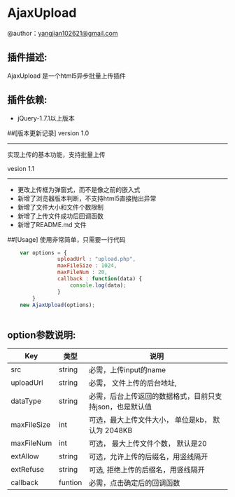 AjaxUpload
========
>
@author：yangjian102621@gmail.com<br />

插件描述:
--------
AjaxUpload 是一个html5异步批量上传插件


插件依赖:
-------
* jQuery-1.7.1以上版本

##[版本更新记录]
version 1.0
******
实现上传的基本功能，支持批量上传

vesion 1.1
****
* 更改上传框为弹窗式，而不是像之前的嵌入式
* 新增了浏览器版本判断，不支持html5直接抛出异常
* 新增了文件大小和文件个数限制
* 新增了上传文件成功后回调函数
* 新增了README.md 文件 


##[Usage]
使用非常简单，只需要一行代码

```javascript
    var options = {
				uploadUrl : "upload.php",
				maxFileSize : 1024,
				maxFileNum : 20,
				callback : function(data) {
					console.log(data);
				}
		}
    new AjaxUpload(options);
    
```
option参数说明:
-------------

Key  | 类型   | 说明
---|--- | ---
src | string | 必需，上传input的name
uploadUrl | string |必需， 文件上传的后台地址,
dataType | string|必需，后台上传返回的数据格式，目前只支持json，也是默认值
maxFileSize | int | 可选，最大上传文件大小， 单位是kb， 默认为 2048KB
maxFileNum | int | 可选， 最大上传文件个数， 默认是20
extAllow | string | 可选，允许上传的后缀名，用竖线隔开
extRefuse | string | 可选, 拒绝上传的后缀名，用竖线隔开
callback | funtion | 必需，点击确定后的回调函数











